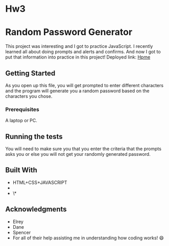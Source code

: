 # Hw3

# Random Password Generator

This project was interesting and I got to practice JavaScript. I recently learned all about doing prompts and alerts and confirms. And now I got to put that information into practice in this project!
Deployed link: [Hpme](http://dragonbabe.github.io/Hw3/)

## Getting Started

As you open up this file, you will get prompted to enter different characters and the program will generate you a random password based on the characters you chose.

### Prerequisites

A laptop or PC.

## Running the tests

You will need to make sure you that you enter the criteria that the prompts asks you or else you will not get your randomly generated password.

## Built With

 * HTML+CSS+JAVASCRIPT
 *  <link rel="stylesheet" href="https://stackpath.bootstrapcdn.com/bootstrap/4.3.1/css/bootstrap.min.css">
 *  <link rel="stylesheet" href="style.css" /> \*<script src="script.js"></script>

## Acknowledgments

* Elrey
* Dane
* Spencer
* For all of their help assisting me in understanding how coding works! :smile:

